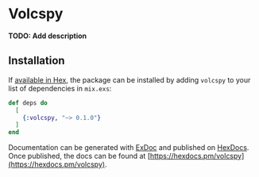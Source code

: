 # Volcspy

**TODO: Add description**

## Installation

If [available in Hex](https://hex.pm/docs/publish), the package can be installed
by adding `volcspy` to your list of dependencies in `mix.exs`:

```elixir
def deps do
  [
    {:volcspy, "~> 0.1.0"}
  ]
end
```

Documentation can be generated with [ExDoc](https://github.com/elixir-lang/ex_doc)
and published on [HexDocs](https://hexdocs.pm). Once published, the docs can
be found at [https://hexdocs.pm/volcspy](https://hexdocs.pm/volcspy).

